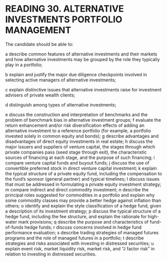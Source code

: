 # READING 30. ALTERNATIVE INVESTMENTS PORTFOLIO MANAGEMENT

The candidate should be able to:

a describe common features of alternative investments and their markets and how alternative investments may be grouped by the role they typically play in a portfolio;

b explain and justify the major due diligence checkpoints involved in selecting active managers of alternative investments;

c explain distinctive issues that alternative investments raise for investment advisers of private wealth clients;

d distinguish among types of alternative investments;

e discuss the construction and interpretation of benchmarks and the problem of benchmark bias in alternative investment groups;
f evaluate the return enhancement and/or risk diversification effects of adding an
alternative investment to a reference portfolio (for example, a portfolio invested
solely in common equity and bonds);
g describe advantages and disadvantages of direct equity investments in real
estate;
h discuss the major issuers and suppliers of venture capital, the stages through
which private companies pass (seed stage through exit), the characteristic
sources of financing at each stage, and the purpose of such financing;
i compare venture capital funds and buyout funds;
j discuss the use of convertible preferred stock in direct venture capital
investment;
k explain the typical structure of a private equity fund, including the compensation to the fund’s sponsor (general partner) and typical timelines;
l discuss issues that must be addressed in formulating a private equity investment
strategy;
m compare indirect and direct commodity investment;
n describe the principal roles suggested for commodities in a portfolio and
explain why some commodity classes may provide a better hedge against inflation than others;
o identify and explain the style classification of a hedge fund, given a description
of its investment strategy;
p discuss the typical structure of a hedge fund, including the fee structure, and
explain the rationale for high-water mark provisions;
q describe the purpose and characteristics of fund-of-funds hedge funds;
r discuss concerns involved in hedge fund performance evaluation;
s describe trading strategies of managed futures programs and the role of managed futures in a portfolio;
t describe strategies and risks associated with investing in distressed securities;
u explain event risk, market liquidity risk, market risk, and “J factor risk” in relation to investing in distressed securities.
